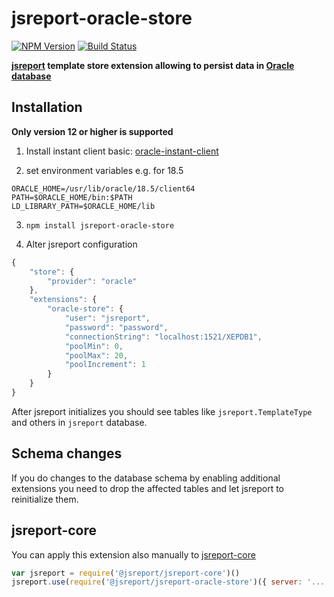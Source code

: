 # jsreport-oracle-store

[![NPM Version](http://img.shields.io/npm/v/jsreport-oracle-store.svg?style=flat-square)](https://npmjs.com/package/jsreport-oracle-store)
[![Build Status](https://travis-ci.com/jsreport/jsreport-oracle-store.png?branch=master)](https://travis-ci.com/jsreport/jsreport-oracle-store)

**[jsreport](https://github.com/jsreport/jsreport) template store extension allowing to persist data in [Oracle database](https://www.oracle.com/database/)**


## Installation

**Only version 12 or higher is supported**

1. Install instant client basic: [oracle-instant-client](https://www.oracle.com/database/technologies/instant-client/linux-x86-64-downloads.html)

2. set environment variables e.g. for 18.5
```
ORACLE_HOME=/usr/lib/oracle/18.5/client64
PATH=$ORACLE_HOME/bin:$PATH
LD_LIBRARY_PATH=$ORACLE_HOME/lib
```

3. `npm install jsreport-oracle-store`

4. Alter jsreport configuration
```js
{
	"store": {
		"provider": "oracle"
	},
	"extensions": {
		"oracle-store": {
			"user": "jsreport",
			"password": "password",
			"connectionString": "localhost:1521/XEPDB1",
			"poolMin": 0,
			"poolMax": 20,
			"poolIncrement": 1
		}
	}
}
```

After jsreport initializes you should see tables like `jsreport.TemplateType` and others in `jsreport` database.

## Schema changes
If you do changes to the database schema by enabling additional extensions you need to drop the affected tables and let jsreport to reinitialize them.

## jsreport-core
You can apply this extension also manually to [jsreport-core](https://github.com/jsreport/jsreport/tree/master/packages/jsreport-core)

```js
var jsreport = require('@jsreport/jsreport-core')()
jsreport.use(require('@jsreport/jsreport-oracle-store')({ server: '...'}))
```
